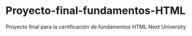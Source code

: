 # Proyecto-final-fundamentos-HTML
Proyecto final para la certificación de fundamentos HTML Next University
